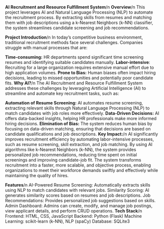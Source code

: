 **AI Recruitment and Resource Fulfillment System**/n
**Overview**/n
This project leverages AI and Natural Language Processing (NLP) to automate the recruitment process. By extracting skills from resumes and matching them with job descriptions using a k-Nearest Neighbors (k-NN) classifier, the system streamlines candidate screening and job recommendations.

**Project Introduction**/n
In today’s competitive business environment, traditional recruitment methods face several challenges. Companies struggle with manual processes that are:

**Time-consuming:** HR departments spend significant time screening resumes and identifying suitable candidates manually.
**Labor-intensive**: Recruiting for a large organization requires extensive manual effort due to high application volumes.
**Prone to Bias:** Human biases often impact hiring decisions, leading to missed opportunities and potentially poor candidate fits.
**Why AI?**/n
The AI Recruitment and Resource Fulfillment System addresses these challenges by leveraging Artificial Intelligence (AI) to streamline and automate key recruitment tasks, such as:

**Automation of Resume Screening:** AI automates resume screening, extracting relevant skills through Natural Language Processing (NLP) to match candidates with job roles more effectively.
**Data-Driven Decisions:** AI offers data-backed insights, helping HR professionals make more informed hiring decisions.
**Elimination of Bias:** The system reduces human bias by focusing on data-driven matching, ensuring that decisions are based on candidate qualifications and job descriptions.
**Key Impact:**/n
AI significantly improves recruitment efficiency by automating labor-intensive processes, such as resume screening, skill extraction, and job matching.
By using AI algorithms like k-Nearest Neighbors (k-NN), the system provides personalized job recommendations, reducing time spent on initial screenings and improving candidate-job fit.
The system transforms recruitment into a faster, more scalable, and objective process, enabling organizations to meet their workforce demands swiftly and effectively while maintaining the quality of hires.

**Features**/n
AI-Powered Resume Screening: Automatically extracts skills using NLP to match candidates with relevant jobs.
Similarity Scoring: AI generates similarity scores based on resumes and job descriptions.
Job Recommendations: Provides personalized job suggestions based on skills.
Admin Dashboard: Admins can create, modify, and manage job postings, view applicant details, and perform CRUD operations.
**Tech Stack**/n
Frontend: HTML, CSS, JavaScript
Backend: Python (Flask)
Machine Learning: scikit-learn (k-NN), NLP (spaCy)
Database: SQLite3

